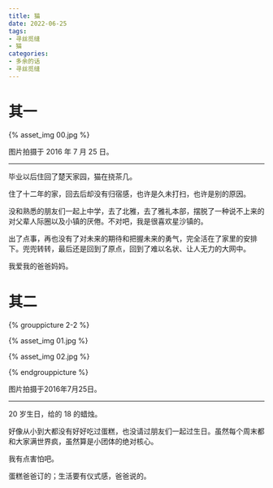 ```yaml
---
title: 猫
date: 2022-06-25
tags:
- 寻丝觅缝
- 猫
categories:
- 多余的话
- 寻丝觅缝
---
```


# 其一

{% asset_img 00.jpg %}

图片拍摄于 2016 年 7 月 25 日。

------

毕业以后住回了楚天家园，猫在挠茶几。

住了十二年的家，回去后却没有归宿感，也许是久未打扫，也许是别的原因。

没和熟悉的朋友们一起上中学，去了北雅，去了雅礼本部，摆脱了一种说不上来的对父辈人际圈以及小镇的厌倦。不对吧，我是很喜欢星沙镇的。

出了点事，再也没有了对未来的期待和把握未来的勇气，完全活在了家里的安排下。兜兜转转，最后还是回到了原点，回到了难以名状、让人无力的大网中。

我爱我的爸爸妈妈。

# 其二

{% grouppicture 2-2 %}

{% asset_img 01.jpg %}

{% asset_img 02.jpg %}

{% endgrouppicture %}

图片拍摄于2016年7月25日。

------

20 岁生日，给的 18 的蜡烛。

好像从小到大都没有好好吃过蛋糕，也没请过朋友们一起过生日。虽然每个周末都和大家满世界疯，虽然算是小团体的绝对核心。

我有点害怕吧。

蛋糕爸爸订的；生活要有仪式感，爸爸说的。
